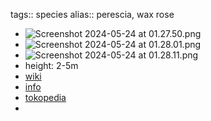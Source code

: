 tags:: species
alias:: perescia, wax rose

- ![Screenshot 2024-05-24 at 01.27.50.png](https://peach-geographical-bat-397.mypinata.cloud/ipfs/QmcTmMQ5SFPstdosiRQBTJiuh3zmgnBFV4ze8JVWSTJ1Q3)
- ![Screenshot 2024-05-24 at 01.28.01.png](https://peach-geographical-bat-397.mypinata.cloud/ipfs/QmYSnmWEyzS6jRXD5361mk7Usw2TjLS6DpbNPZC154tp7p)
- ![Screenshot 2024-05-24 at 01.28.11.png](https://peach-geographical-bat-397.mypinata.cloud/ipfs/QmP1wpzKxCeA6o5j9wJ1uMtqnLkRFXsATeSsR5p7g9ANnr)
- height: 2-5m
- [wiki](https://en.wikipedia.org/wiki/Rhodocactus_grandifolius)
- [info](http://www.plantsofasia.com/index/pereskia_grandifolia/0-586)
- [tokopedia](https://www.tokopedia.com/rundawateknik/bibit-tanaman-bunga-pereskia-grandifolia-ora-pro-nobis?extParam=ivf%3Dfalse%26src%3Dsearch)
-